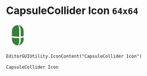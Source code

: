 # CapsuleCollider Icon `64x64`
<img src="/img/CapsuleCollider%20Icon.png" width=64 height=64>

``` CSharp
EditorGUIUtility.IconContent("CapsuleCollider Icon")
```
```
CapsuleCollider Icon
```
